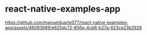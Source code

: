 # react-native-examples-app


https://github.com/manuelduarte077/react-native-examples-app/assets/46093689/e625dc72-856e-4cb6-b27a-623ce23b2928

